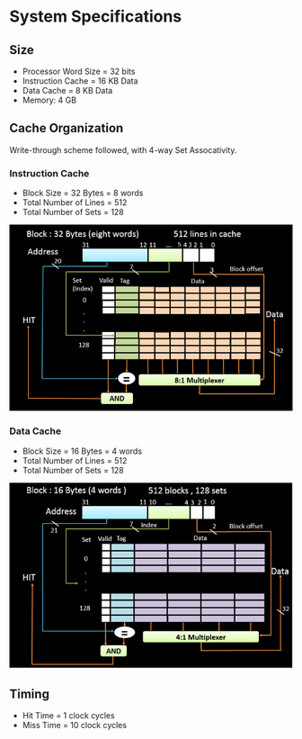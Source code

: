 # System Specifications

## Size

* Processor Word Size = 32 bits
* Instruction Cache = 16 KB Data
* Data Cache = 8 KB Data
* Memory: 4 GB

## Cache Organization

Write-through scheme followed, with 4-way Set Assocativity.

### Instruction Cache

* Block Size = 32 Bytes = 8 words
* Total Number of Lines = 512
* Total Number of Sets = 128

![alt text](https://github.com/JayDigvijay/RISC-V_Processors/blob/master/Cache/Instruction%20Cache.PNG?raw=true)

### Data Cache

* Block Size = 16 Bytes = 4 words
* Total Number of Lines = 512
* Total Number of Sets = 128

![alt text](https://github.com/JayDigvijay/RISC-V_Processors/blob/master/Cache/Data_Cache.PNG?raw=true)

## Timing

* Hit Time = 1 clock cycles
* Miss Time = 10 clock cycles

